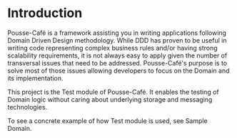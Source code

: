 # Introduction

Pousse-Café is a framework assisting you in writing applications following Domain Driven Design methodology. While DDD
has proven to be useful in writing code representing complex business rules and/or having strong scalability requirements,
it is not always easy to apply given the number of transversal issues that need to be addressed. Pousse-Café's purpose
is to solve most of those issues allowing developers to focus on the Domain and its implementation.

This project is the Test module of Pousse-Café. It enables the testing of Domain logic without caring about underlying
storage and messaging technologies.

To see a concrete example of how Test module is used, see Sample Domain.
